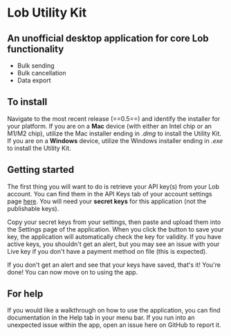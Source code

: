 # Lob Utility Kit
## An unofficial desktop application for core Lob functionality
- Bulk sending
- Bulk cancellation
- Data export

## To install
Navigate to the most recent release (==0.5==) and identify the installer for your platform. If you are on a **Mac** device (with either an Intel chip or an M1/M2 chip), utilize the Mac installer ending in *.dmg* to install the Utility Kit. If you are on a **Windows** device, utilize the Windows installer ending in *.exe* to install the Utility Kit.

## Getting started
The first thing you will want to do is retrieve your API key(s) from your Lob account. You can find them in the API Keys tab of your account settings page [here](dashboard.lob.com/settings/api-keys). You will need your **secret keys** for this application (not the publishable keys).

Copy your secret keys from your settings, then paste and upload them into the Settings page of the application. When you click the button to save your key, the application will automatically check the key for validity. If you have active keys, you shouldn't get an alert, but you may see an issue with your Live key if you don't have a payment method on file (this is expected).

If you don't get an alert and see that your keys have saved, that's it! You're done! You can now move on to using the app.

## For help
If you would like a walkthrough on how to use the application, you can find documentation in the Help tab in your menu bar. If you run into an unexpected issue within the app, open an issue here on GitHub to report it.